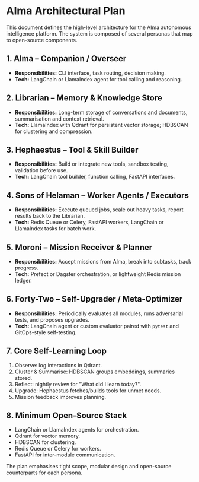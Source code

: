 # Alma Architectural Plan

This document defines the high-level architecture for the Alma autonomous intelligence platform. The system is composed of several personas that map to open-source components.

## 1. Alma – Companion / Overseer
- **Responsibilities:** CLI interface, task routing, decision making.
- **Tech:** LangChain or LlamaIndex agent for tool calling and reasoning.

## 2. Librarian – Memory & Knowledge Store
- **Responsibilities:** Long-term storage of conversations and documents, summarisation and context retrieval.
- **Tech:** LlamaIndex with Qdrant for persistent vector storage; HDBSCAN for clustering and compression.

## 3. Hephaestus – Tool & Skill Builder
- **Responsibilities:** Build or integrate new tools, sandbox testing, validation before use.
- **Tech:** LangChain tool builder, function calling, FastAPI interfaces.

## 4. Sons of Helaman – Worker Agents / Executors
- **Responsibilities:** Execute queued jobs, scale out heavy tasks, report results back to the Librarian.
- **Tech:** Redis Queue or Celery, FastAPI workers, LangChain or LlamaIndex tasks for batch work.

## 5. Moroni – Mission Receiver & Planner
- **Responsibilities:** Accept missions from Alma, break into subtasks, track progress.
- **Tech:** Prefect or Dagster orchestration, or lightweight Redis mission ledger.

## 6. Forty-Two – Self-Upgrader / Meta-Optimizer
- **Responsibilities:** Periodically evaluates all modules, runs adversarial tests, and proposes upgrades.
- **Tech:** LangChain agent or custom evaluator paired with `pytest` and GitOps-style self-testing.

## 7. Core Self-Learning Loop
1. Observe: log interactions in Qdrant.
2. Cluster & Summarise: HDBSCAN groups embeddings, summaries stored.
3. Reflect: nightly review for "What did I learn today?".
4. Upgrade: Hephaestus fetches/builds tools for unmet needs.
5. Mission feedback improves planning.

## 8. Minimum Open-Source Stack
- LangChain or LlamaIndex agents for orchestration.
- Qdrant for vector memory.
- HDBSCAN for clustering.
- Redis Queue or Celery for workers.
- FastAPI for inter-module communication.

The plan emphasises tight scope, modular design and open-source counterparts for each persona.
